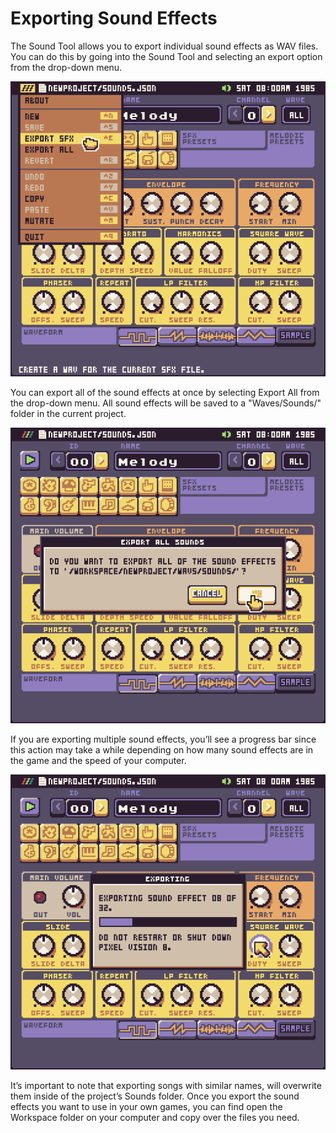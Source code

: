 # Exporting Sound Effects

The Sound Tool allows you to export individual sound effects as WAV files. You can do this by going into the Sound Tool and selecting an export option from the drop-down menu.

![image alt text](images/ExportingSoundEffects_image_0.png)

You can export all of the sound effects at once by selecting Export All from the drop-down menu. All sound effects will be saved to a "Waves/Sounds/" folder in the current project.

![image alt text](images/ExportingSoundEffects_image_1.png)

If you are exporting multiple sound effects, you’ll see a progress bar since this action may take a while depending on how many sound effects are in the game and the speed of your computer.

![image alt text](images/ExportingSoundEffects_image_2.png)

It’s important to note that exporting songs with similar names, will overwrite them inside of the project’s Sounds folder. Once you export the sound effects you want to use in your own games, you can find open the Workspace folder on your computer and copy over the files you need.


